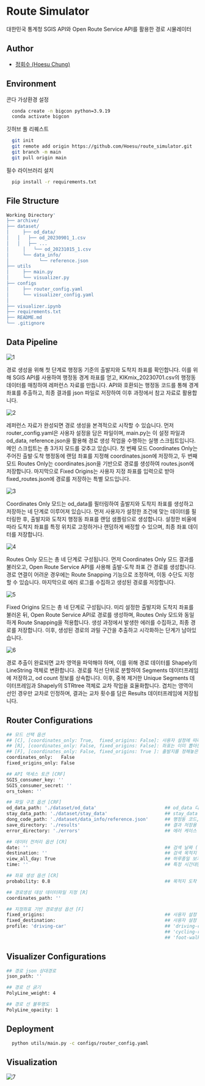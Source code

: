 # Route Simulator

대한민국 통계청 SGIS API와 Open Route Service API를 활용한 경로 시뮬레이터

## Author

- [정회수 (Hoesu Chung)](https://github.com/Hoesu)

## Environment
콘다 가상환경 설정
```bash
  conda create -n bigcon python=3.9.19
  conda activate bigcon
```
깃허브 풀 리퀘스트
```bash
  git init
  git remote add origin https://github.com/Hoesu/route_simulator.git
  git branch -m main
  git pull origin main
```
필수 라이브러리 설치
```bash
  pip install -r requirements.txt
```

## File Structure
```bash
Working Directory'
├── archive/
├── dataset/
│	  ├── od_data/
│   │   ├── od_20230901_1.csv
│   │   ├── ...
│	  │   └── od_20231015_1.csv
│	  └── data_info/
│		    └── reference.json
├── utils
│	  ├── main.py
│	  └── visualizer.py
├── configs
│	  ├── router_config.yaml
│	  └── visualizer_config.yaml
│
├── visualizer.ipynb
├── requirements.txt
├── README.md
└── .gitignore
```

## Data Pipeline
![1](https://github.com/user-attachments/assets/284206a8-ac55-4383-bc94-4fa630b3cffb)

경로 생성을 위해 첫 단계로 행정동 기준의 출발지와 도착지 좌표를 확인합니다. 이를 위해 SGIS API를 사용하여 행정동 경계 좌표를 얻고, KIKmix_20230701.csv의 행정동 데이터를 매칭하여 레퍼런스 자료를 만듭니다. API와 호환되는 행정동 코드를 통해 경계 좌표를 추출하고, 최종 결과를 json 파일로 저장하여 이후 과정에서 참고 자료로 활용합니다.

![2](https://github.com/user-attachments/assets/83112eab-239c-44eb-b76d-1920cf4105b6)

레퍼런스 자료가 완성되면 경로 생성을 본격적으로 시작할 수 있습니다. 먼저 router_config.yaml은 사용자 설정을 담은 파일이며, main.py는 이 설정 파일과 od_data, reference.json을 활용해 경로 생성 작업을 수행하는 실행 스크립트입니다. 메인 스크립트는 총 3가지 모드를 갖추고 있습니다. 첫 번째 모드 Coordinates Only는 주어진 출발·도착 행정동에 랜덤 좌표를 지정해 coordinates.json에 저장하고, 두 번째 모드 Routes Only는 coordinates.json을 기반으로 경로를 생성하여 routes.json에 저장합니다. 마지막으로 Fixed Origins는 사용자 지정 좌표를 입력으로 받아 fixed_routes.json에 경로를 저장하는 특별 모드입니다.

![3](https://github.com/user-attachments/assets/519971bb-8def-4bf7-90bd-f535fb1c1a35)

Coordinates Only 모드는 od_data를 필터링하여 출발지와 도착지 좌표를 생성하고 저장하는 네 단계로 이루어져 있습니다. 먼저 사용자가 설정한 조건에 맞는 데이터를 필터링한 후, 출발지와 도착지 행정동 좌표를 랜덤 샘플링으로 생성합니다. 설정한 비율에 따라 도착지 좌표를 특정 위치로 고정하거나 랜덤하게 배정할 수 있으며, 최종 좌표 데이터를 저장합니다.

![4](https://github.com/user-attachments/assets/ab0303ef-42ec-45f8-981d-b51934fa0fd4)

Routes Only 모드는 총 네 단계로 구성됩니다. 먼저 Coordinates Only 모드 결과를 불러오고, Open Route Service API를 사용해 출발-도착 좌표 간 경로를 생성합니다. 경로 연결이 어려운 경우에는 Route Snapping 기능으로 조정하며, 이동 수단도 지정할 수 있습니다. 마지막으로 에러 로그를 수집하고 생성된 경로를 저장합니다.

![5](https://github.com/user-attachments/assets/2d90e46c-50dd-43ef-95c3-122fa07f7e2e)

Fixed Origins 모드는 총 네 단계로 구성됩니다. 미리 설정한 출발지와 도착지 좌표를 불러온 뒤, Open Route Service API로 경로를 생성하며, Routes Only 모드와 동일하게 Route Snapping을 적용합니다. 생성 과정에서 발생한 에러를 수집하고, 최종 경로를 저장합니다. 이후, 생성된 경로의 과밀 구간을 추출하고 시각화하는 단계가 남아있습니다.

![6](https://github.com/user-attachments/assets/c51c4529-42d1-47a5-ac5d-1215c3b8b2bb)

경로 추출이 완료되면 교차 영역을 파악해야 하며, 이를 위해 경로 데이터를 Shapely의 LineString 객체로 변환합니다. 경로를 직선 단위로 분할하여 Segments 데이터프레임에 저장하고, od count 정보를 상속합니다. 이후, 중복 제거한 Unique Segments 데이터프레임과 Shapely의 STRtree 객체로 교차 작업을 효율화합니다. 겹치는 영역이 선인 경우만 교차로 인정하며, 결과는 교차 횟수를 담은 Results 데이터프레임에 저장됩니다.

## Router Configurations
```bash
## 모드 선택 옵션
## [C], [coordinates_only: True,  fixed_origins: False]: 사용자 설정에 따라 출발지, 도착지 좌표 설정만 하고 싶을때 선택.
## [R], [coordinates_only: False, fixed_origins: False]: 좌표는 이미 뽑아둔 상태에서 경로만 생성하고 싶을때 선택.
## [F], [coordinates_only: False, fixed_origins: True ]: 출발지를 정해놓은 상태에서 경로를 생성하고 싶을때 선택.
coordinates_only:   False
fixed_origins_only: False

## API 액세스 토큰 [CRF]
SGIS_consumer_key: ''
SGIS_consumer_secret: ''
ors_token: ''

## 파일 구조 옵션 [CRF]
od_data_path: './dataset/od_data'                         ## od_data 디렉토리
stay_data_path: './dataset/stay_data'                     ## stay_data 디렉토리
dong_code_path: './dataset/data_info/reference.json'      ## 행정동 코드, 경계 조회를 위한 json 파일 경로
save_directory: './results'                               ## 결과 저장용 디렉토리
error_directory: './errors'                               ## 에러 케이스 저장용 디렉토리

## 데이터 전처리 옵션 [CR]
date: ''                                                  ## 검색 날짜 ('MMDD')
destination: ''                                           ## 검색 목적지 도로명주소
view_all_day: True                                        ## 하루종일 보기 옵션
time: ''                                                  ## 특정 시간대만 보기 옵션 ('HH:MM')

## 좌표 생성 옵션 [CR]
probability: 0.8                                          ## 목적지 도착 확률 (0~1)

## 경로생성 대상 데이터파일 지정 [R]
coordinates_path: ''

## 지정좌표 기반 경로생성 옵션 [F]
fixed_origins:                                            ## 사용자 설정 출발지들의 경도, 위도를 담은 2차원 배열
fixed_destination:                                        ## 사용자 설정 목적지의 경도, 위도를 담은 1차원 배열
profile: 'driving-car'                                    ## 'driving-car', 'driving-hgv', 'cycling-regular'
                                                          ## 'cycling-road', 'cycling-mountain', 'cycling-electric'
                                                          ## 'foot-walking', 'foot-hiking', 'wheelchair'
```

## Visualizer Configurations
```bash
## 경로 json 상대경로
json_path: ''

## 경로 선 굵기
PolyLine_weight: 4

## 경로 선 불투명도
PolyLine_opacity: 1
```

## Deployment

```bash
  python utils/main.py -c configs/router_config.yaml
```

## Visualization
![7](https://github.com/user-attachments/assets/aa755c41-9ac9-4337-807e-79f525796b14)